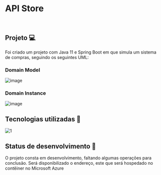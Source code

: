 # API Store 
<br>

## Projeto 💻
Foi criado um projeto com Java 11 e Spring Boot em que simula um sistema de compras, seguindo os seguintes UML:
<br>

<h3>Domain Model</h3>

![image](https://user-images.githubusercontent.com/20358075/81345613-24c78500-908f-11ea-9e7a-700565799b17.png)
<br>

<h3>Domain Instance</h3>

![image](https://user-images.githubusercontent.com/20358075/81345666-3f99f980-908f-11ea-9822-e0990ed0910a.png)
<br>

## Tecnologias utilizadas :rocket:
![1](https://user-images.githubusercontent.com/20358075/81346075-06ae5480-9090-11ea-9e1f-84d524635425.JPG)
<br>

## Status de desenvolvimento :construction:
O projeto consta em desenvolvimento, faltando algumas operações para conclusão. Será disponibilizado o endereço, este que será hospedado no contêiner no Microsoft Azure


